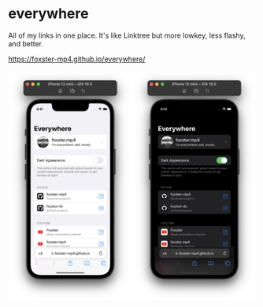 # everywhere
All of my links in one place. It's like Linktree but more lowkey, less flashy, and better.

https://foxster-mp4.github.io/everywhere/

<img src=".screenshot.png" alt="phone-browser-screenshot"/>
